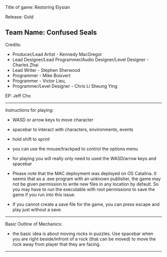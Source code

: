Title of game: Restoring Elysian

Release: Gold

Team Name: Confused Seals
--------------------------------------------------------------

Credits: 
- Producer/Lead Artist - Kennedy MacGregor
- Lead Designer/Lead Programmer/Audio Designer/Level Designer - Charles Zhai
- Lead Writer - Stephen Sherwood
- Programmer - Mike Boisvert
- Programmer - Victor Lieu, 
- Programmer/Level Designer - Chris Li Sheung Ying

EP: Jeff Cho

--------------------------------------------------------------

Instructions for playing:
- WASD or arrow keys to move character
- spacebar to interact with characters, environments, events
- hold shift to sprint
- you can use the mouse/trackpad to control the options menu
- for playing you will really only need to used the WASD/arrow keys and spacebar


- Please note that the MAC deployment was deployed on OS Catalina. It seems that as a .exe program with an unknown publisher, the game may not be given permission to write new files in any location by default. So you may have to run the executable with root permissions to save the game if you run into this issue.
- If you cannot create a save file for the game, you can press escape and play just without a save.

--------------------------------------------------------------

Basic Outline of Mechanics:
- the basic idea is about moving rocks in puzzles. Use spacebar when you are right
beside/infront of a rock (that can be moved) to move the rock away from player that they are facing.

--------------------------------------------------------------
